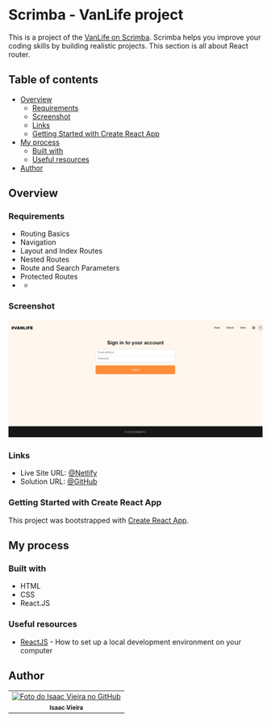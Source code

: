 # Scrimba - VanLife project

This is a project of the [VanLife on Scrimba](https://scrimba.com/learn/frontend). Scrimba helps you improve your coding skills by building realistic projects. This section is all about React router.

## Table of contents

- [Overview](#overview)
  - [Requirements](#requirements)
  - [Screenshot](#screenshot)
  - [Links](#links)
  - [Getting Started with Create React App](#getting-started-with-create-react-app)
- [My process](#my-process)
  - [Built with](#built-with)  
  - [Useful resources](#useful-resources)
- [Author](#author)

## Overview

### Requirements

- Routing Basics
- Navigation
- Layout and Index Routes
- Nested Routes
- Route and Search Parameters
- Protected Routes
- +
  


### Screenshot

![screenshot](/assets/images/screenshoot.png)

### Links

- Live Site URL: [@Netlify](https://vanlifey.netlify.app/)
- Solution URL: [@GitHub](https://github.com/Isaacvf-dev/vanlife-react-router)

### Getting Started with Create React App

This project was bootstrapped with [Create React App](https://github.com/facebook/create-react-app).

## My process

### Built with

- HTML
- CSS 
- React.JS

  



### Useful resources

- [ReactJS](https://reactjs.org/tutorial/tutorial.html) - How to set up a local development environment on your computer
  


## Author

<table>
  <tr>    
    <td align="center">
      <a href="https://github.com/Isaacvf-dev">
        <img src="https://avatars.githubusercontent.com/u/123469000?v=4" width="100px;" alt="Foto do Isaac Vieira no GitHub"/><br>
        <sub>
          <b>Isaac Vieira</b>
        </sub>
      </a>
    </td>
  </tr>
</table>
